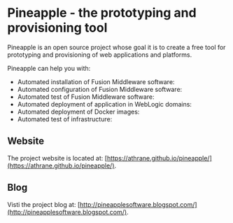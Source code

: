 Pineapple - the prototyping and provisioning tool
============================

Pineapple is an open source project whose goal it is to create a free tool for prototyping and provisioning of web applications and platforms.

Pineapple can help you with:
* Automated installation of Fusion Middleware software:
* Automated configuration of Fusion Middleware software:
* Automated test of Fusion Middleware software:
* Automated deployment of application in WebLogic domains:
* Automated deployment of Docker images:
* Automated test of infrastructure:

## Website
The project website is located at: [https://athrane.github.io/pineapple/](https://athrane.github.io/pineapple/).

## Blog
Visti the project blog at: [http://pineapplesoftware.blogspot.com/](http://pineapplesoftware.blogspot.com/).